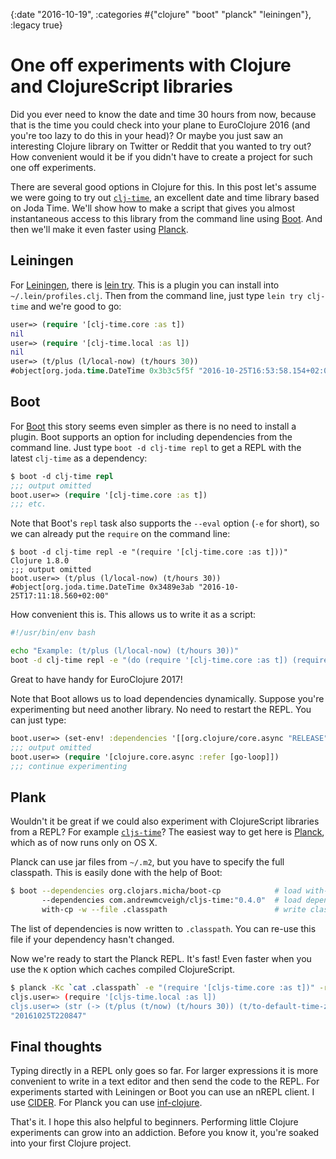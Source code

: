 {:date "2016-10-19", :categories #{"clojure" "boot" "planck" "leiningen"}, :legacy true}

# One off experiments with Clojure and ClojureScript libraries

Did you ever need to know the date and time 30 hours from now,
because that is the time you could check into your plane to
EuroClojure 2016 (and you're too lazy to do this in your head)? Or
maybe you just saw an interesting Clojure library on Twitter or Reddit
that you wanted to try out?  How convenient would it be if you didn't
have to create a project for such one off experiments.

There are several good options in Clojure for this. In this post let's
assume we were going to try
out [`clj-time`](https://github.com/clj-time/clj-time), an excellent
date and time library based on Joda Time. We'll show how to make a
script that gives you almost instantaneous access to this library from
the command line using [Boot](http://boot-clj.com). And then we'll
make it even faster using [Planck](http://planck-repl.org/).

## Leiningen

For [Leiningen](https://leiningen.org), there
is [lein try](https://github.com/rkneufeld/lein-try). This is a plugin
you can install into `~/.lein/profiles.clj`. Then from the command
line, just type `lein try clj-time` and we're good to go:

``` clojure
user=> (require '[clj-time.core :as t])
nil
user=> (require '[clj-time.local :as l])
nil
user=> (t/plus (l/local-now) (t/hours 30))
#object[org.joda.time.DateTime 0x3b3c5f5f "2016-10-25T16:53:58.154+02:00"]
```

## Boot

For [Boot](http://boot-clj.com) this story seems even simpler as there
is no need to install a plugin. Boot supports an option for including
dependencies from the command line. Just type `boot -d clj-time repl`
to get a REPL with the latest `clj-time` as a dependency:

``` clojure
$ boot -d clj-time repl
;;; output omitted
boot.user=> (require '[clj-time.core :as t])
;;; etc.
```

Note that Boot's `repl` task also supports the `--eval` option (`-e`
for short), so we can already put the `require` on the command line:

```
$ boot -d clj-time repl -e "(require '[clj-time.core :as t]))"
Clojure 1.8.0
;;; output omitted
boot.user=> (t/plus (l/local-now) (t/hours 30))
#object[org.joda.time.DateTime 0x3489e3ab "2016-10-25T17:11:18.560+02:00"
```

How convenient this is. This allows us to write it as a script:

``` bash
#!/usr/bin/env bash

echo "Example: (t/plus (l/local-now) (t/hours 30))"
boot -d clj-time repl -e "(do (require '[clj-time.core :as t]) (require '[clj-time.local :as l]))"
```

Great to have handy for EuroClojure 2017!

Note that Boot allows us to load dependencies dynamically. Suppose
you're experimenting but need another library. No need to restart the REPL. You can just type:

``` clojure
boot.user=> (set-env! :dependencies '[[org.clojure/core.async "RELEASE"]])
;;; output omitted
boot.user=> (require '[clojure.core.async :refer [go-loop]])
;;; continue experimenting
```

## Plank

Wouldn't it be great if we could also experiment with ClojureScript
libraries from a REPL? For
example [`cljs-time`](https://github.com/andrewmcveigh/cljs-time)? The
easiest way to get here is [Planck](http://planck-repl.org/), which as
of now runs only on OS X.

Planck can use jar files from `~/.m2`, but you have to specify the
full classpath. This is easily done with the help of Boot:

``` bash
$ boot --dependencies org.clojars.micha/boot-cp            # load with-cp task that helps exporting minimal classpath to file
       --dependencies com.andrewmcveigh/cljs-time:"0.4.0"  # load dependency you actually want to try
       with-cp -w --file .classpath                        # write classpath to a file `.classpath`
```

The list of dependencies is now written to `.classpath`. You can re-use this file if your dependency hasn't changed.

Now we're ready to start the Planck REPL. It's fast! Even faster when
you use the `K` option which caches compiled ClojureScript.

``` bash
$ planck -Kc `cat .classpath` -e "(require '[cljs-time.core :as t])" -r
cljs.user=> (require '[cljs-time.local :as l])
cljs.user=> (str (-> (t/plus (t/now) (t/hours 30)) (t/to-default-time-zone)))
"20161025T220847"
```

## Final thoughts
Typing directly in a REPL only goes so far. For larger expressions it
is more convenient to write in a text editor and then send the code to
the REPL. For experiments started with Leiningen or Boot you can use
an nREPL client. I
use [CIDER](https://github.com/clojure-emacs/cider). For Planck you
can use [inf-clojure](http://planck-repl.org/ides.html).

That's it. I hope this also helpful to beginners. Performing little
Clojure experiments can grow into an addiction. Before you know it,
you're soaked into your first Clojure project.

